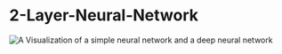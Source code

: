 # 2-Layer-Neural-Network

![A Visualization of a simple neural network and a deep neural network](2-Layer-Neural-Network/NN-and-DL.png)

